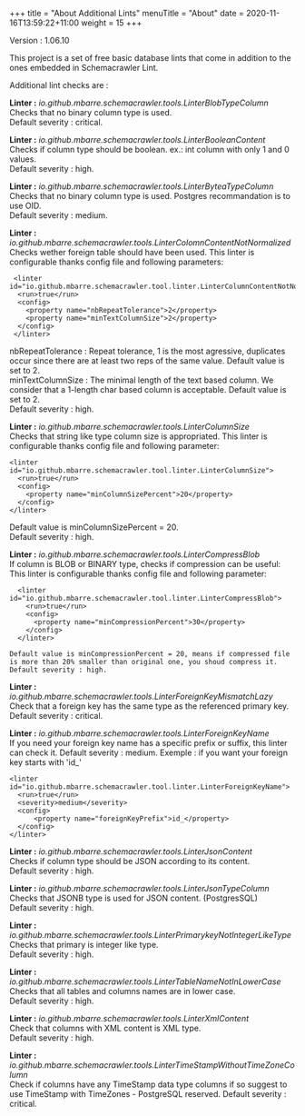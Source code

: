 +++
title = "About Additional Lints"
menuTitle = "About"
date = 2020-11-16T13:59:22+11:00
weight = 15
+++

Version : 1.06.10

This project is a set of free basic database lints that come in addition to the ones embedded in Schemacrawler Lint.

Additional lint checks are :  

**Linter :** *io.github.mbarre.schemacrawler.tools.LinterBlobTypeColumn*  
  Checks that no binary column type is used.   
  Default severity : critical.

**Linter :** *io.github.mbarre.schemacrawler.tools.LinterBooleanContent*  
  Checks if column type should be boolean. ex.: int column with only 1 and 0 values.   
  Default severity : high.
  
**Linter :** *io.github.mbarre.schemacrawler.tools.LinterByteaTypeColumn*  
  Checks that no binary column type is used. Postgres recommandation is to use OID.   
  Default severity : medium.

**Linter :** *io.github.mbarre.schemacrawler.tools.LinterColomnContentNotNormalized*  
  Checks wether foreign table should have been used.
  This linter is configurable thanks config file and following parameters:

     <linter id="io.github.mbarre.schemacrawler.tool.linter.LinterColumnContentNotNormalized">
      <run>true</run>
      <config>
        <property name="nbRepeatTolerance">2</property>
        <property name="minTextColumnSize">2</property>
      </config>  
     </linter>

  nbRepeatTolerance : Repeat tolerance, 1 is the most agressive, duplicates occur since there are at least two reps of the same value. Default value is set to 2.    
  minTextColumnSize : The minimal length of the text based column. We consider that a 1-length char based column is acceptable. Default value is set to 2.   
  Default severity : high.

**Linter :** *io.github.mbarre.schemacrawler.tools.LinterColumnSize*  
  Checks that string like type column size is appropriated.
  This linter is configurable thanks config file and following parameter:

    <linter id="io.github.mbarre.schemacrawler.tool.linter.LinterColumnSize">
      <run>true</run>
      <config>
        <property name="minColumnSizePercent">20</property>
      </config>
    </linter>

  Default value is minColumnSizePercent = 20.   
  Default severity : high.
  
**Linter :** *io.github.mbarre.schemacrawler.tools.LinterCompressBlob*  
    If column is BLOB or BINARY type, checks if compression can be useful:
    This linter is configurable thanks config file and following parameter:

      <linter id="io.github.mbarre.schemacrawler.tool.linter.LinterCompressBlob">
        <run>true</run>
        <config>
          <property name="minCompressionPercent">30</property>
        </config>
      </linter>
  
    Default value is minCompressionPercent = 20, means if compressed file is more than 20% smaller than original one, you shoud compress it.   
    Default severity : high.


**Linter :** *io.github.mbarre.schemacrawler.tools.LinterForeignKeyMismatchLazy*  
  Check that a foreign key has the same type as the referenced primary key.   
  Default severity : critical.
  
**Linter :** *io.github.mbarre.schemacrawler.tools.LinterForeignKeyName*  
  If you need your foreign key name has a specific prefix or suffix, this linter can check it.
  Default severity : medium.
  Exemple : if you want your foreign key starts with 'id_'
  
  ```
  <linter id="io.github.mbarre.schemacrawler.tool.linter.LinterForeignKeyName">
    <run>true</run>
    <severity>medium</severity>
    <config>
        <property name="foreignKeyPrefix">id_</property>
    </config>
  </linter>
  ```    
 
**Linter :** *io.github.mbarre.schemacrawler.tools.LinterJsonContent*  
  Checks if column type should be JSON according to its content.   
  Default severity : high.

**Linter :** *io.github.mbarre.schemacrawler.tools.LinterJsonTypeColumn*  
  Checks that JSONB type is used for JSON content. (PostgresSQL)   
  Default severity : high.

**Linter :** *io.github.mbarre.schemacrawler.tools.LinterPrimarykeyNotIntegerLikeType*  
  Checks that primary is integer like type.   
  Default severity : high.

**Linter :** *io.github.mbarre.schemacrawler.tools.LinterTableNameNotInLowerCase*  
  Checks that all tables and columns names are in lower case.   
  Default severity : high.

**Linter :** *io.github.mbarre.schemacrawler.tools.LinterXmlContent*  
  Check that columns with XML content is XML type.   
  Default severity : high.

**Linter :** *io.github.mbarre.schemacrawler.tools.LinterTimeStampWithoutTimeZoneColumn*  
  Check if columns have any TimeStamp data type columns if so suggest to use TimeStamp with TimeZones - PostgreSQL reserved.
  Default severity : critical.